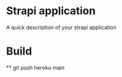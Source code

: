 # Strapi application

A quick description of your strapi application

# Build

** git push heroku main
